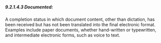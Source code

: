##### 9.2.1.4.3 Documented:

A completion status in which document content, other than dictation, has been received but has not been translated into the final electronic format. Examples include paper documents, whether hand-written or typewritten, and intermediate electronic forms, such as voice to text.
